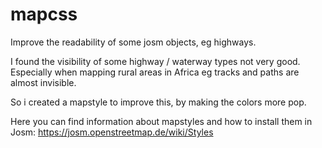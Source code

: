 # mapcss
Improve the readability of some josm objects, eg highways.

I found the visibility of some highway / waterway types not very good. Especially when mapping rural areas in Africa eg tracks and paths are almost invisible.

So i created a mapstyle to improve this, by making the colors more pop.

Here you can find information about mapstyles and how to install them in Josm:
https://josm.openstreetmap.de/wiki/Styles
